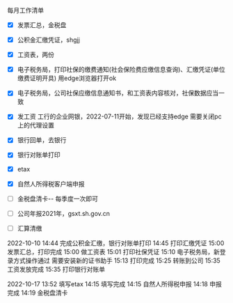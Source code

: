 每月工作清单
- [x] 发票汇总，金税盘
- [x]  公积金汇缴凭证，shgjj
- [x] 工资表，两份
- [x] 电子税务局，打印社保的缴费通知(社会保险费应缴信息查询)、汇缴凭证(单位缴费证明开具)
	用edge浏览器打开ok
- [x] 电子税务局，公司社保应缴信息通知书，和工资表内容核对，社保数据应当一致
- [x] 发工资
	工行的企业网银，2022-07-11开始，发现已经支持edge
	需要关闭pc上的代理设置
- [x] 银行回单，去银行
- [x] 银行对账单打印
- [x] etax
- [x] 自然人所得税客户端申报
- [ ] 金税盘清卡-- 每季度一次即可
- [ ] 公司年报2021年，gsxt.sh.gov.cn
- [ ] 汇算清缴


2022-10-10
14:44 完成公积金汇缴，银行对账单打印
14:45 打印汇缴凭证
15:00 发票汇总，打印完成
15:00 做工资表
15:01 打印社保凭证
15:10 电子税务局，新登录方式操作通过
	需要安装新的证书助手
15:13 打印完成
15:25 转账到公司
15:35 工资发放完成
15:35 打印银行对账单

2022-10-17
13:52 填写etax
14:15 填写完成
14:15 自然人所得税申报
14:18 申报完成
14:19 金税盘清卡





